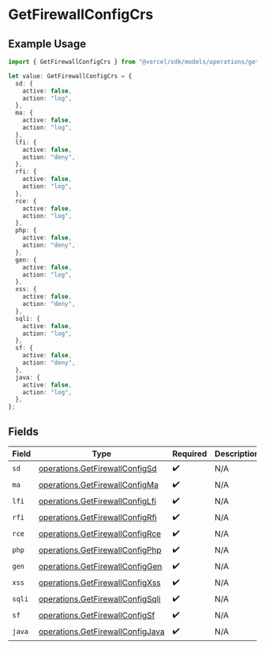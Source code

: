 # GetFirewallConfigCrs

## Example Usage

```typescript
import { GetFirewallConfigCrs } from "@vercel/sdk/models/operations/getfirewallconfig.js";

let value: GetFirewallConfigCrs = {
  sd: {
    active: false,
    action: "log",
  },
  ma: {
    active: false,
    action: "log",
  },
  lfi: {
    active: false,
    action: "deny",
  },
  rfi: {
    active: false,
    action: "log",
  },
  rce: {
    active: false,
    action: "log",
  },
  php: {
    active: false,
    action: "deny",
  },
  gen: {
    active: false,
    action: "log",
  },
  xss: {
    active: false,
    action: "deny",
  },
  sqli: {
    active: false,
    action: "log",
  },
  sf: {
    active: false,
    action: "deny",
  },
  java: {
    active: false,
    action: "log",
  },
};
```

## Fields

| Field                                                                                | Type                                                                                 | Required                                                                             | Description                                                                          |
| ------------------------------------------------------------------------------------ | ------------------------------------------------------------------------------------ | ------------------------------------------------------------------------------------ | ------------------------------------------------------------------------------------ |
| `sd`                                                                                 | [operations.GetFirewallConfigSd](../../models/operations/getfirewallconfigsd.md)     | :heavy_check_mark:                                                                   | N/A                                                                                  |
| `ma`                                                                                 | [operations.GetFirewallConfigMa](../../models/operations/getfirewallconfigma.md)     | :heavy_check_mark:                                                                   | N/A                                                                                  |
| `lfi`                                                                                | [operations.GetFirewallConfigLfi](../../models/operations/getfirewallconfiglfi.md)   | :heavy_check_mark:                                                                   | N/A                                                                                  |
| `rfi`                                                                                | [operations.GetFirewallConfigRfi](../../models/operations/getfirewallconfigrfi.md)   | :heavy_check_mark:                                                                   | N/A                                                                                  |
| `rce`                                                                                | [operations.GetFirewallConfigRce](../../models/operations/getfirewallconfigrce.md)   | :heavy_check_mark:                                                                   | N/A                                                                                  |
| `php`                                                                                | [operations.GetFirewallConfigPhp](../../models/operations/getfirewallconfigphp.md)   | :heavy_check_mark:                                                                   | N/A                                                                                  |
| `gen`                                                                                | [operations.GetFirewallConfigGen](../../models/operations/getfirewallconfiggen.md)   | :heavy_check_mark:                                                                   | N/A                                                                                  |
| `xss`                                                                                | [operations.GetFirewallConfigXss](../../models/operations/getfirewallconfigxss.md)   | :heavy_check_mark:                                                                   | N/A                                                                                  |
| `sqli`                                                                               | [operations.GetFirewallConfigSqli](../../models/operations/getfirewallconfigsqli.md) | :heavy_check_mark:                                                                   | N/A                                                                                  |
| `sf`                                                                                 | [operations.GetFirewallConfigSf](../../models/operations/getfirewallconfigsf.md)     | :heavy_check_mark:                                                                   | N/A                                                                                  |
| `java`                                                                               | [operations.GetFirewallConfigJava](../../models/operations/getfirewallconfigjava.md) | :heavy_check_mark:                                                                   | N/A                                                                                  |